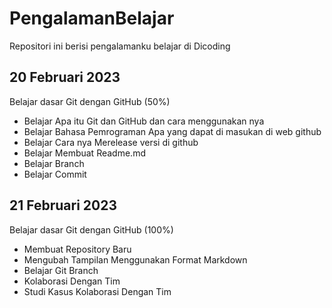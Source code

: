 PengalamanBelajar
==
Repositori ini berisi pengalamanku belajar di Dicoding

**20 Februari 2023**
--
Belajar dasar Git dengan GitHub (50%)
- Belajar Apa itu Git dan GitHub dan cara menggunakan nya
- Belajar Bahasa Pemrograman Apa yang dapat di masukan di web github 
- Belajar Cara nya Merelease versi di github
- Belajar Membuat Readme.md
- Belajar Branch
- Belajar Commit

**21 Februari 2023**
--
Belajar dasar Git dengan GitHub (100%)
- Membuat Repository Baru
- Mengubah Tampilan Menggunakan Format Markdown
- Belajar Git Branch
- Kolaborasi Dengan Tim
- Studi Kasus Kolaborasi Dengan Tim
